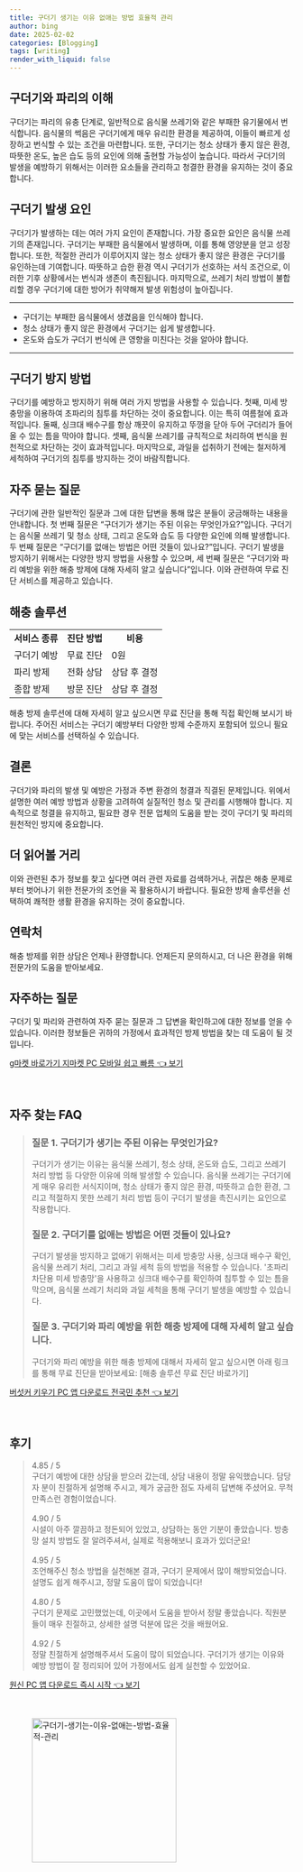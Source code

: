 ```yaml
---
title: 구더기 생기는 이유 없애는 방법 효율적 관리
author: bing
date: 2025-02-02
categories: [Blogging]
tags: [writing]
render_with_liquid: false
---
```



<h2 id='구더기와파리의이해'>구더기와 파리의 이해</h2>

<p>구더기는 파리의 유충 단계로, 일반적으로 음식물 쓰레기와 같은 부패한 유기물에서 번식합니다. 음식물의 썩음은 구더기에게 매우 유리한 환경을 제공하여, 이들이 빠르게 성장하고 번식할 수 있는 조건을 마련합니다. 또한, 구더기는 청소 상태가 좋지 않은 환경, 따뜻한 온도, 높은 습도 등의 요인에 의해 출현할 가능성이 높습니다. 따라서 구더기의 발생을 예방하기 위해서는 이러한 요소들을 관리하고 청결한 환경을 유지하는 것이 중요합니다.</p>

<h2 id='구더기발생요인'>구더기 발생 요인</h2>

<p>구더기가 발생하는 데는 여러 가지 요인이 존재합니다. 가장 중요한 요인은 음식물 쓰레기의 존재입니다. 구더기는 부패한 음식물에서 발생하며, 이를 통해 영양분을 얻고 성장합니다. 또한, 적절한 관리가 이루어지지 않는 청소 상태가 좋지 않은 환경은 구더기를 유인하는데 기여합니다. 따뜻하고 습한 환경 역시 구더기가 선호하는 서식 조건으로, 이러한 기후 상황에서는 번식과 생존이 촉진됩니다. 마지막으로, 쓰레기 처리 방법이 불합리할 경우 구더기에 대한 방어가 취약해져 발생 위험성이 높아집니다.</p>

<hr />

<ul>
    <li>구더기는 부패한 음식물에서 생겼음을 인식해야 합니다.</li>
    <li>청소 상태가 좋지 않은 환경에서 구더기는 쉽게 발생합니다.</li>
    <li>온도와 습도가 구더기 번식에 큰 영향을 미친다는 것을 알아야 합니다.</li>
</ul>

<hr />

<h2 id='구더기방지방법'>구더기 방지 방법</h2>

<p>구더기를 예방하고 방지하기 위해 여러 가지 방법을 사용할 수 있습니다. 첫째, 미세 방충망을 이용하여 초파리의 침투를 차단하는 것이 중요합니다. 이는 특히 여름철에 효과적입니다. 둘째, 싱크대 배수구를 항상 깨끗이 유지하고 뚜껑을 닫아 두어 구더리가 들어올 수 있는 틈을 막아야 합니다. 셋째, 음식물 쓰레기를 규칙적으로 처리하여 번식을 원천적으로 차단하는 것이 효과적입니다. 마지막으로, 과일을 섭취하기 전에는 철저하게 세척하여 구더기의 침투를 방지하는 것이 바람직합니다.</p>

<h2 id='자주묻는질문'>자주 묻는 질문</h2>

<p>구더기에 관한 일반적인 질문과 그에 대한 답변을 통해 많은 분들이 궁금해하는 내용을 안내합니다. 첫 번째 질문은 “구더기가 생기는 주된 이유는 무엇인가요?”입니다. 구더기는 음식물 쓰레기 및 청소 상태, 그리고 온도와 습도 등 다양한 요인에 의해 발생합니다. 두 번째 질문은 “구더기를 없애는 방법은 어떤 것들이 있나요?”입니다. 구더기 발생을 방지하기 위해서는 다양한 방지 방법을 사용할 수 있으며, 세 번째 질문은 “구더기와 파리 예방을 위한 해충 방제에 대해 자세히 알고 싶습니다”입니다. 이와 관련하여 무료 진단 서비스를 제공하고 있습니다.</p>

<h2 id='해충솔루션'>해충 솔루션</h2>

<table>
    <tr>
        <td style="text-align: center; height: 17px;"><b>서비스 종류</b></td>
        <td style="text-align: center; height: 17px;"><b>진단 방법</b></td>
        <td style="text-align: center; height: 17px;"><b>비용</b></td>
    </tr>
    <tr>
        <td>구더기 예방</td>
        <td>무료 진단</td>
        <td>0원</td>
    </tr>
    <tr>
        <td>파리 방제</td>
        <td>전화 상담</td>
        <td>상담 후 결정</td>
    </tr>
    <tr>
        <td>종합 방제</td>
        <td>방문 진단</td>
        <td>상담 후 결정</td>
    </tr>
</table>

<p>해충 방제 솔루션에 대해 자세히 알고 싶으시면 무료 진단을 통해 직접 확인해 보시기 바랍니다. 주어진 서비스는 구더기 예방부터 다양한 방제 수준까지 포함되어 있으니 필요에 맞는 서비스를 선택하실 수 있습니다.</p>

<h2 id='결론'>결론</h2>

<p>구더기와 파리의 발생 및 예방은 가정과 주변 환경의 청결과 직결된 문제입니다. 위에서 설명한 여러 예방 방법과 상황을 고려하여 실질적인 청소 및 관리를 시행해야 합니다. 지속적으로 청결을 유지하고, 필요한 경우 전문 업체의 도움을 받는 것이 구더기 및 파리의 원천적인 방지에 중요합니다.</p>

<h2 id='더읽어볼거리'>더 읽어볼 거리</h2>

<p>이와 관련된 추가 정보를 찾고 싶다면 여러 관련 자료를 검색하거나, 귀찮은 해충 문제로부터 벗어나기 위한 전문가의 조언을 꼭 활용하시기 바랍니다. 필요한 방제 솔루션을 선택하여 쾌적한 생활 환경을 유지하는 것이 중요합니다.</p>

<h2 id='연락처'>연락처</h2>

<p>해충 방제를 위한 상담은 언제나 환영합니다. 언제든지 문의하시고, 더 나은 환경을 위해 전문가의 도움을 받아보세요.</p>

<h2 id='자주하는질문'>자주하는 질문</h2>

<p>구더기 및 파리와 관련하여 자주 묻는 질문과 그 답변을 확인하고에 대한 정보를 얻을 수 있습니다. 이러한 정보들은 귀하의 가정에서 효과적인 방제 방법을 찾는 데 도움이 될 것입니다.</p>


<p><a class="click-button" title="g마켓 바로가기 지마켓 PC 모바일 쉽고 빠름" href="https://greenforu.github.io/posts/g%EB%A7%88%EC%BC%93-%EB%B0%94%EB%A1%9C%EA%B0%80%EA%B8%B0-%EC%A7%80%EB%A7%88%EC%BC%93-PC-%EB%AA%A8%EB%B0%94%EC%9D%BC-%EC%89%BD%EA%B3%A0-%EB%B9%A0%EB%A6%84/" rel="dofollow">g마켓 바로가기 지마켓 PC 모바일 쉽고 빠름 👈 보기</a></p><br>
<h2 id='자주_찾는_FAQ'>자주 찾는 FAQ</h2>
<div itemscope="" itemtype="https://schema.org/FAQPage"> 
<blockquote> 
<div itemscope="" itemprop="mainEntity" itemtype="https://schema.org/Question"> 
<h3 itemprop="name">질문 1. 구더기가 생기는 주된 이유는 무엇인가요?</h3> 
<div itemscope="" itemprop="acceptedAnswer" itemtype="https://schema.org/Answer"> 
<span itemprop="text"> 
<p>구더기가 생기는 이유는 음식물 쓰레기, 청소 상태, 온도와 습도, 그리고 쓰레기 처리 방법 등 다양한 이유에 의해 발생할 수 있습니다. 음식물 쓰레기는 구더기에게 매우 유리한 서식지이며, 청소 상태가 좋지 않은 환경, 따뜻하고 습한 환경, 그리고 적절하지 못한 쓰레기 처리 방법 등이 구더기 발생을 촉진시키는 요인으로 작용합니다.</p> 
</span> 
</div> 
</div> 

<div itemscope="" itemprop="mainEntity" itemtype="https://schema.org/Question"> 
<h3 itemprop="name">질문 2. 구더기를 없애는 방법은 어떤 것들이 있나요?</h3> 
<div itemscope="" itemprop="acceptedAnswer" itemtype="https://schema.org/Answer"> 
<span itemprop="text"> 
<p>구더기 발생을 방지하고 없애기 위해서는 미세 방충망 사용, 싱크대 배수구 확인, 음식물 쓰레기 처리, 그리고 과일 세척 등의 방법을 적용할 수 있습니다. '초파리 차단용 미세 방충망'을 사용하고 싱크대 배수구를 확인하여 침투할 수 있는 틈을 막으며, 음식물 쓰레기 처리와 과일 세척을 통해 구더기 발생을 예방할 수 있습니다.</p> 
</span> 
</div> 
</div> 

<div itemscope="" itemprop="mainEntity" itemtype="https://schema.org/Question"> 
<h3 itemprop="name">질문 3. 구더기와 파리 예방을 위한 해충 방제에 대해 자세히 알고 싶습니다.</h3> 
<div itemscope="" itemprop="acceptedAnswer" itemtype="https://schema.org/Answer"> 
<span itemprop="text"> 
<p>구더기와 파리 예방을 위한 해충 방제에 대해서 자세히 알고 싶으시면 아래 링크를 통해 무료 진단을 받아보세요: [해충 솔루션 무료 진단 바로가기]</p> 
</span> 
</div> 
</div> 
</blockquote> 
</div>
<p><a class="click-button" title="버섯커 키우기 PC 앱 다운로드 전국민 추천" href="https://greenforu.github.io/posts/%EB%B2%84%EC%84%AF%EC%BB%A4-%ED%82%A4%EC%9A%B0%EA%B8%B0-PC-%EC%95%B1-%EB%8B%A4%EC%9A%B4%EB%A1%9C%EB%93%9C-%EC%A0%84%EA%B5%AD%EB%AF%BC-%EC%B6%94%EC%B2%9C/" rel="dofollow">버섯커 키우기 PC 앱 다운로드 전국민 추천 👈 보기</a></p><br>
<h2 id='후기'>후기</h2>
<div itemscope itemtype="https://schema.org/Product">
  <blockquote>
  <div itemprop="review" itemscope itemtype="https://schema.org/Review">
      <div itemprop="reviewRating" itemscope itemtype="https://schema.org/Rating"> <span itemprop="ratingValue">4.85</span> / <span itemprop="bestRating">5</span> </div>
      <span itemprop="reviewBody">구더기 예방에 대한 상담을 받으러 갔는데, 상담 내용이 정말 유익했습니다. 담당자 분이 친절하게 설명해 주시고, 제가 궁금한 점도 자세히 답변해 주셨어요. 무척 만족스런 경험이었습니다.</span>
  </div>
  <br>
  <div itemprop="review" itemscope itemtype="https://schema.org/Review">
      <div itemprop="reviewRating" itemscope itemtype="https://schema.org/Rating"> <span itemprop="ratingValue">4.90</span> / <span itemprop="bestRating">5</span> </div>
      <span itemprop="reviewBody">시설이 아주 깔끔하고 정돈되어 있었고, 상담하는 동안 기분이 좋았습니다. 방충망 설치 방법도 잘 알려주셔서, 실제로 적용해보니 효과가 있더군요!</span>
  </div>
  <br>
  <div itemprop="review" itemscope itemtype="https://schema.org/Review">
      <div itemprop="reviewRating" itemscope itemtype="https://schema.org/Rating"> <span itemprop="ratingValue">4.95</span> / <span itemprop="bestRating">5</span> </div>
      <span itemprop="reviewBody">조언해주신 청소 방법을 실천해본 결과, 구더기 문제에서 많이 해방되었습니다. 설명도 쉽게 해주시고, 정말 도움이 많이 되었습니다!</span>
  </div>
  <br>
  <div itemprop="review" itemscope itemtype="https://schema.org/Review">
      <div itemprop="reviewRating" itemscope itemtype="https://schema.org/Rating"> <span itemprop="ratingValue">4.80</span> / <span itemprop="bestRating">5</span> </div>
      <span itemprop="reviewBody">구더기 문제로 고민했었는데, 이곳에서 도움을 받아서 정말 좋았습니다. 직원분들이 매우 친절하고, 상세한 설명 덕분에 많은 것을 배웠어요.</span>
  </div>
  <br>
  <div itemprop="review" itemscope itemtype="https://schema.org/Review">
      <div itemprop="reviewRating" itemscope itemtype="https://schema.org/Rating"> <span itemprop="ratingValue">4.92</span> / <span itemprop="bestRating">5</span> </div>
      <span itemprop="reviewBody">정말 친절하게 설명해주셔서 도움이 많이 되었습니다. 구더기가 생기는 이유와 예방 방법이 잘 정리되어 있어 가정에서도 쉽게 실천할 수 있었어요.</span>
  </div>
  </blockquote>
</div>
<p><a class="click-button" title="원신 PC 앱 다운로드 즉시 시작" href="https://greenforu.github.io/posts/%EC%9B%90%EC%8B%A0-PC-%EC%95%B1-%EB%8B%A4%EC%9A%B4%EB%A1%9C%EB%93%9C-%EC%A6%89%EC%8B%9C-%EC%8B%9C%EC%9E%91/" rel="dofollow">원신 PC 앱 다운로드 즉시 시작 👈 보기</a></p><br>
<figure class="image"><img src="https://greenforu.github.io/assets/img/thumbnail/구더기-생기는-이유-없애는-방법-효율적-관리.webp" alt="구더기-생기는-이유-없애는-방법-효율적-관리" width="256" height="256"></figure>